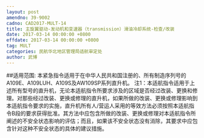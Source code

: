 ```yaml
---
layout: post
amendno: 39-9002
cadno: CAD2017-MULT-14
title: 主旋翼驱动-发动机和变速器（transmission）滑油冷却系统-检查/改装
date: 2017-03-14 00:00:00 +0800
effdate: 2017-03-14 00:00:00 +0800
tag: MULT
categories: 民航华北地区管理局适航审定处
author: 武博
---
```


##适用范围:
本紧急指令适用于在中华人民共和国注册的、所有制造序列号的A109E、A109LUH、A109S及AW109SP系列直升机。
注1：本适航指令适用于上述所有型号的直升机，无论本适航指令所要求涉及的区域是否经过改装、更换和修理。对那些经过改装、更换或修理的直升机，如果所做的改装、更换或修理影响到本适航指令要求的实施，直升机所有人/营运人采用的等效方法必须按照本适航指令B段的要求获得批准。其方法中应包含所做的改装、更换或修理对本适航指令所阐述的不安全状态影响的评估；而且，如果该不安全状态没有消除，其要求中应包含针对这种不安全状态的具体的建议措施。

